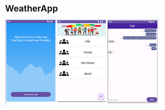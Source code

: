 # WeatherApp

![alt text](https://github.com/Masum-ipv/WhatsAppClone/blob/master/screenshot.PNG?raw=true) 